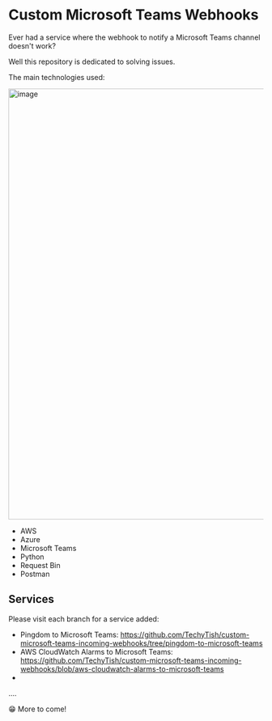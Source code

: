 # Custom Microsoft Teams Webhooks

Ever had a service where the webhook to notify a Microsoft Teams channel doesn't work?

Well this repository is dedicated to solving issues. 

The main technologies used:

<img width="852" alt="image" src="https://user-images.githubusercontent.com/27959256/224548534-0325af06-9a9a-425b-baaf-fc6d4e3c03cb.png">

- AWS
- Azure
- Microsoft Teams
- Python
- Request Bin
- Postman

## Services
Please visit each branch for a service added:

- Pingdom to Microsoft Teams: https://github.com/TechyTish/custom-microsoft-teams-incoming-webhooks/tree/pingdom-to-microsoft-teams
- AWS CloudWatch Alarms to Microsoft Teams: https://github.com/TechyTish/custom-microsoft-teams-incoming-webhooks/blob/aws-cloudwatch-alarms-to-microsoft-teams
- 

....

:grin: More to come!
